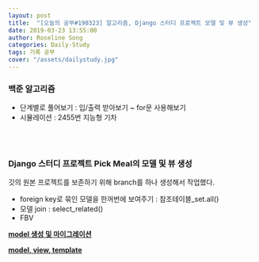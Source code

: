 ```yaml
---
layout: post
title:  "[오늘의 공부#190323] 알고리즘, Django 스터디 프로젝트 모델 및 뷰 생성"
date: 2019-03-23 13:55:00
author: Roseline Song
categories: Daily-Study
tags: 기록 공부
cover: "/assets/dailystudy.jpg"
---
```



### 백준 알고리즘 

- 단계별로 풀어보기 : 입/출력 받아보기 ~ for문 사용해보기 
- 시뮬레이션 : 2455번 지능형 기차 

<br>
<br>


### Django 스터디 프로젝트 Pick Meal의 모델 및 뷰 생성

깃의 원본 프로젝트를 보존하기 위해 branch를 하나 생성해서 작업했다.

- foreign key로 묶인 모델을 한꺼번에 보여주기 : 참조테이블_set.all()
- 모델 join : select_related()
- FBV

**[model 생성 및 마이그레이션](https://roseline124.github.io/django/2019/03/23/pickmeal-model.html)**

**[model, view, template](https://roseline124.github.io/django/2019/03/23/pickmeal-model2.html)**

<br>
<br>

